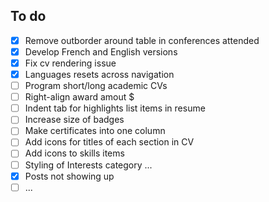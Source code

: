## To do

- [x] Remove outborder around table in conferences attended
- [x] Develop French and English versions
- [x] Fix cv rendering issue
- [x] Languages resets across navigation
- [ ] Program short/long academic CVs
- [ ] Right-align award amout $
- [ ] Indent tab for highlights list items in resume
- [ ] Increase size of badges
- [ ] Make certificates into one column
- [ ] Add icons for titles of each section in CV
- [ ] Add icons to skills items
- [ ] Styling of Interests category ...
- [x] Posts not showing up
- [ ] ...
